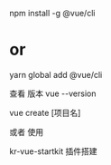npm install -g @vue/cli
# or
yarn global add @vue/cli

查看 版本
vue --version 

vue create [项目名]

或者 使用 

kr-vue-startkit  插件搭建 
